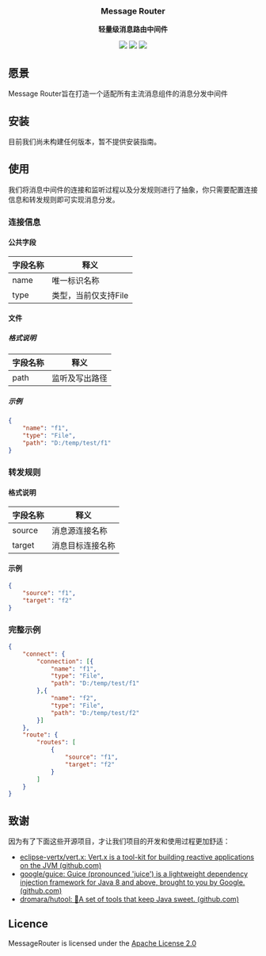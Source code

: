 <div align="center">
  <p>
    <h3>
      <b>
        Message Router
      </b>
    </h3>
  </p>
  <p>
    <b>
      轻量级消息路由中间件
    </b>
  </p>
  <p>
  <a href="https://github.com/devzhi/MessageRouter/blob/main/LICENSE"><img src="https://img.shields.io/badge/license-APL2.0-blue.svg"></img></a>
  <a href="#"><img src="https://img.shields.io/badge/Contributions-welcome-green?logo=github"></img></a>
    <a href="#"><img src="https://img.shields.io/badge/JDK-1.8+-green.svg"></img></a>
  </p>
</div>

## 愿景

Message Router旨在打造一个适配所有主流消息组件的消息分发中间件

## 安装

目前我们尚未构建任何版本，暂不提供安装指南。

## 使用

我们将消息中间件的连接和监听过程以及分发规则进行了抽象，你只需要配置连接信息和转发规则即可实现消息分发。

### 连接信息

#### 公共字段

| 字段名称 | 释义                 |
| -------- | -------------------- |
| name     | 唯一标识名称         |
| type     | 类型，当前仅支持File |

#### 文件

##### 格式说明

| 字段名称 | 释义           |
| -------- | -------------- |
| path     | 监听及写出路径 |

##### 示例

```json
{
	"name": "f1",
	"type": "File",
    "path": "D:/temp/test/f1"
}
```

### 转发规则

#### 格式说明

| 字段名称 | 释义                 |
| -------- | -------------------- |
| source     | 消息源连接名称         |
| target     | 消息目标连接名称 |

#### 示例

```json
{
    "source": "f1",
    "target": "f2"
}
```

### 完整示例

```json
{
    "connect": {
        "connection": [{
            "name": "f1",
            "type": "File",
            "path": "D:/temp/test/f1"
        },{
            "name": "f2",
            "type": "File",
            "path": "D:/temp/test/f2"
        }]
    },
    "route": {
        "routes": [
            {
                "source": "f1",
                "target": "f2"
            }
        ]
    }
}
```

## 致谢

因为有了下面这些开源项目，才让我们项目的开发和使用过程更加舒适：

- [eclipse-vertx/vert.x: Vert.x is a tool-kit for building reactive applications on the JVM (github.com)](https://github.com/eclipse-vertx/vert.x)
- [google/guice: Guice (pronounced 'juice') is a lightweight dependency injection framework for Java 8 and above, brought to you by Google. (github.com)](https://github.com/google/guice)
- [dromara/hutool: 🍬A set of tools that keep Java sweet. (github.com)](https://github.com/dromara/hutool)

## Licence

MessageRouter is licensed under the  [Apache License 2.0](https://github.com/devzhi/MessageRouter/blob/main/LICENSE)
